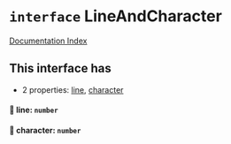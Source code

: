 # `interface` LineAndCharacter

[Documentation Index](../README.md)

## This interface has

- 2 properties:
[line](#-line-number),
[character](#-character-number)


#### 📄 line: `number`



#### 📄 character: `number`



